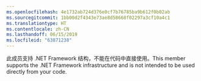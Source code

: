 ```yaml
---
ms.openlocfilehash: 4e1732ab724d376e0cf7b76785ba9b612f0b02ab
ms.sourcegitcommit: 1bb00d2f4343e73ae8d58668f02297a3cf10a4c1
ms.translationtype: HT
ms.contentlocale: zh-CN
ms.lasthandoff: 06/15/2019
ms.locfileid: "63871238"
---
```

<span data-ttu-id="a1712-101">此成员支持 .NET Framework 结构，不能在代码中直接使用。</span><span class="sxs-lookup"><span data-stu-id="a1712-101">This member supports the .NET Framework infrastructure and is not intended to be used directly from your code.</span></span>